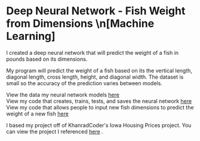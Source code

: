 # Deep Neural Network - Fish Weight from Dimensions \n[Machine Learning]
I created a deep neural network that will predict the weight of a fish in pounds based on its dimensions.

My program will predict the weight of a fish based on its the vertical length, diagonal length, cross length, height, and diagonal width. The dataset is small so the accuracy of the prediction varies between models.


View the data my neural network models <a target="_blank" rel="noopener noreferrer" href="https://github.com/JeremyLau01/Deep-Neural-Network_Fish_Weight/blob/master/fish_data.csv">here</a><br>
View my code that creates, trains, tests, and saves the neural network <a target="_blank" rel="noopener noreferrer" href="https://github.com/JeremyLau01/Deep-Neural-Network_Fish_Weight/blob/master/Create%20Fish%20Dimension%20to%20Weight%20Model.py">here</a><br>
View my code that allows people to input new fish dimensions to predict the weight of a new fish <a target="_blank" rel="noopener noreferrer" href="https://github.com/JeremyLau01/Deep-Neural-Network_Fish_Weight/blob/master/Estimate%20Weight%20with%20Fish%20Dimensions.py">here</a>


I based my project off of KhanradCoder's Iowa Housing Prices project. You can view the project I referenced
<a target="_blank" rel="noopener noreferrer" href="https://github.com/KhanradCoder/LearnKeras/blob/master/2.DNNs/HousingPricesNN.ipynb">here</a>
.

